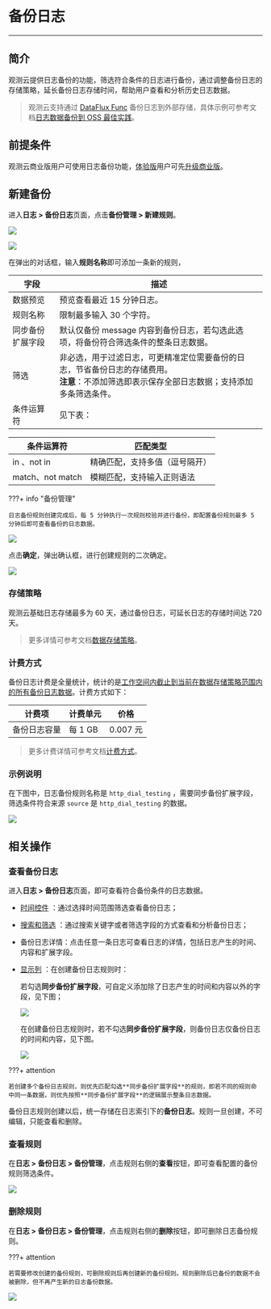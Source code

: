 # 备份日志
---

## 简介

观测云提供日志备份的功能，筛选符合条件的日志进行备份，通过调整备份日志的存储策略，延长备份日志存储时间，帮助用户查看和分析历史日志数据。

> 观测云支持通过 [DataFlux Func](https://func.guance.com/doc/intro-guide/) 备份日志到外部存储，具体示例可参考文档[日志数据备份到 OSS 最佳实践](../best-practices/partner/log-backup-to-oss-by-func.md)。

## 前提条件

观测云商业版用户可使用日志备份功能，[体验版](../billing/trail.md)用户可先[升级商业版](../billing/commercial-version.md)。

## 新建备份

进入**日志 > 备份日志**页面，点击**备份管理 > 新建规则**。

![](img/5.log_backup_1.png)

![](img/6.log_backup_1.png)

在弹出的对话框，输入**规则名称**即可添加一条新的规则，

| 字段      | 描述     | 
| ------------- | -------------- |
| 数据预览      | 预览查看最近 15 分钟日志。     | 
| 规则名称 | 限制最多输入 30 个字符。 |
| 同步备份扩展字段      | 默认仅备份 message 内容到备份日志，若勾选此选项，将备份符合筛选条件的整条日志数据。     | 
| 筛选 | 非必选，用于过滤日志，可更精准定位需要备份的日志，节省备份日志的存储费用。<br/> **注意**：不添加筛选即表示保存全部日志数据；支持添加多条筛选条件。|
| 条件运算符 | 见下表： |


| 条件运算符      | 匹配类型     | 
| ------------- | -------------- | 
| in 、not in      | 精确匹配，支持多值（逗号隔开） | 
| match、not match | 模糊匹配，支持输入正则语法 | 

???+ info "备份管理" 

    日志备份规则创建完成后，每 5 分钟执行一次规则校验并进行备份，即配置备份规则最多 5 分钟后即可查看备份的日志数据。

![](img/5.log_backup_2.png)

点击**确定**，弹出确认框，进行创建规则的二次确定。

![](img/backup-log-1.png)

### 存储策略

观测云基础日志存储最多为 60 天，通过备份日志，可延长日志的存储时间达 720 天。

> 更多详情可参考文档[数据存储策略](../billing/billing-method/data-storage.md)。

### 计费方式

备份日志计费是全量统计，统计的是<u>工作空间内截止到当前在数据存储策略范围内的所有备份日志数据</u>。计费方式如下：

| **计费项**   | **计费单元** | **价格** |
| ------------ | ------------ | -------- |
| 备份日志容量 | 每 1 GB      | 0.007 元 |

> 更多计费详情可参考文档[计费方式](../billing/billing-method/index.md)。

### 示例说明

在下图中，日志备份规则名称是 `http_dial_testing` ，需要同步备份扩展字段，筛选条件符合来源 `source` 是 `http_dial_testing` 的数据。

![](img/5.log_backup_3.png)


## 相关操作

### 查看备份日志

进入**日志 > 备份日志**页面，即可查看符合备份条件的日志数据。

- [时间控件](../getting-started/function-details/explorer-search.md#time) ：通过选择时间范围筛选查看备份日志；
- [搜索和筛选](../getting-started/function-details/explorer-search.md#search) ：通过搜索关键字或者筛选字段的方式查看和分析备份日志；
- 备份日志详情：点击任意一条日志可查看日志的详情，包括日志产生的时间、内容和扩展字段。
- [显示列](../getting-started/function-details/explorer-search.md#columns) ：在创建备份日志规则时：

    若勾选**同步备份扩展字段**，可自定义添加除了日志产生的时间和内容以外的字段，见下图；

    ![](img/5.log_backup_6.png)

    在创建备份日志规则时，若不勾选**同步备份扩展字段**，则备份日志仅备份日志的时间和内容，见下图。

    ![](img/5.log_backup_5.png)

???+ attention

    若创建多个备份日志规则，则优先匹配勾选**同步备份扩展字段**的规则，即若不同的规则命中同一条数据，则优先按照**同步备份扩展字段**的逻辑展示整条日志数据。


备份日志规则创建以后，统一存储在日志索引下的**备份日志**。规则一旦创建，不可编辑，只能查看和删除。

### 查看规则

在**日志 > 备份日志 > 备份管理**，点击规则右侧的**查看**按钮，即可查看配置的备份规则筛选条件。

![](img/5.log_backup_4.png)

### 删除规则

在**日志 > 备份日志 > 备份管理**，点击规则右侧的**删除**按钮，即可删除日志备份规则。

???+ attention

    若需要修改创建的备份规则，可删除规则后再创建新的备份规则。规则删除后已备份的数据不会被删除，但不再产生新的日志备份数据。

![](img/7.backup_5.png)
